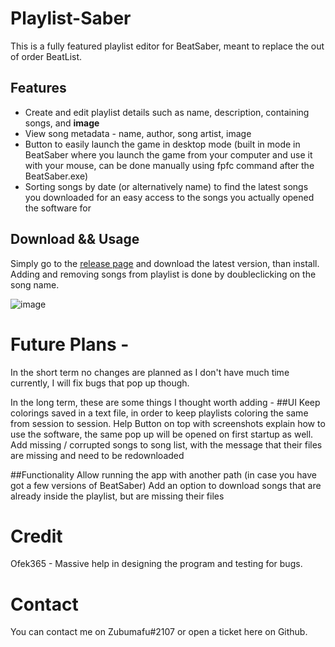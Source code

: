 # Playlist-Saber
This is a fully featured playlist editor for BeatSaber, meant to replace the out of order BeatList.

## Features

- Create and edit playlist details such as name, description, containing songs, and **image**
- View song metadata - name, author, song artist, image
- Button to easily launch the game in desktop mode (built in mode in BeatSaber where you launch the game from your computer and use it with your mouse, can be done manually using fpfc command after the BeatSaber.exe)
- Sorting songs by date (or alternatively name) to find the latest songs you downloaded for an easy access to the songs you actually opened the software for


## Download && Usage
Simply go to the [release page](https://github.com/Zoobumafu/Playlist-Saber/releases) and download the latest version, than install.
Adding and removing songs from playlist is done by doubleclicking on the song name.

![image](https://user-images.githubusercontent.com/81674290/135576115-2dc28c7c-0578-47ec-ba3f-103a58e5bb8e.png)

# Future Plans - 
In the short term no changes are planned as I don't have much time currently, I will fix bugs that pop up though.

In the long term, these are some things I thought worth adding - 
##UI
    Keep colorings saved in a text file, in order to keep playlists coloring the same from session to session.
    Help Button on top with screenshots explain how to use the software, the same pop up will be opened on first startup as well.
    Add missing / corrupted songs to song list, with the message that their files are missing and need to be redownloaded

##Functionality
    Allow running the app with another path (in case you have got a few versions of BeatSaber)
    Add an option to download songs that are already inside the playlist, but are missing their files
   
# Credit 

Ofek365 - Massive help in designing the program and testing for bugs.

# Contact
You can contact me on Zubumafu#2107 or open a ticket here on Github.
